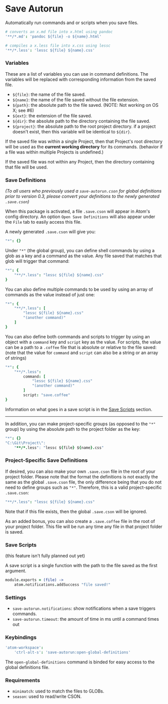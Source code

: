# Save Autorun

Automatically run commands and or scripts when you save files.
```cson
# converts an x.md file into x.html using pandoc
'**/*.md': 'pandoc ${file} -o ${name}.html'

# compiles a x.less file into x.css using lessc
'**/*.less': 'lessc ${file} ${name}.css'
```
### Variables

These are a list of variables you can use in command definitions. The variables will be replaced with corresponding information from the saved file.

- `${file}`: the name of the file saved.
- `${name}`: the name of the file saved without the file extension.
- `${path}`: the absolute path to the file saved. (NOTE: Not working on OS X; see #6)
- `${ext}`: the extension of the file saved.
- `${dir}`: the absolute path to the directory containing the file saved.
- `${project}`: the absolute path to the root project directory. if a project doesn't exist, then this variable will be identical to `${dir}`.

If the saved file was within a single Project, then that Project's root directory will be used as the __current working directory__ for its commands. (behavior if a file was within multiple Projects is undefined.)

If the saved file was not within any Project, then the directory containing that file will be used.

### Save Definitions

_(To all users who previously used a `save-autorun.cson` for global definitions prior to version 0.3, please convert your definitions to the newly generated `.save.cson`)_

When this package is activated, a file `.save.cson` will appear in Atom's config directory. An option `Open Save Definitions` will also appear under the `File` tab to easily access this file.

A newly generated `.save.cson` will give you:
```cson
"*": {}
```
Under `"*"` (the global group), you can define shell commands by using a glob as a key and a command as the value. Any file saved that matches that glob will trigger that command:
```cson
"*": {
	"**/*.less": "lessc ${file} ${name}.css"
}
```
You can also define multiple commands to be used by using an array of commands as the value instead of just one:
```cson
"*": {
	"**/*.less": [
		"lessc ${file} ${name}.css"
		"(another command)"
	]
}
```
You can also define both commands and scripts to trigger by using an object with a `command` key and `script` key as the value. For scripts, the value can be a path to a `.coffee` file that is absolute or relative to the file saved: (note that the value for `command` and `script` can also be a string or an array of strings)
```cson
"*": {
	"**/*.less":
		command: [
			"lessc ${file} ${name}.css"
			"(another command)"
		]
		script: "save.coffee"
}
```
Information on what goes in a save script is in the [Save Scripts](#save-scripts) section.

---

In addition, you can make project-specific groups (as opposed to the `"*"` group) by using the absolute path to the project folder as the key:
```cson
"*": {}
"C:\Git\Project\":
	"**/*.less": "lessc ${file} ${name}.css"
```
### Project-Specific Save Definitions
If desired, you can also make your own `.save.cson` file in the root of your project folder. Please note that the format the definitions is not exactly the same as the global `.save.cson` file, the only difference being that you do not need to define groups such as `"*"`. Therefore, this is a valid project-specific `.save.cson`:
```cson
"**/*.less": "lessc ${file} ${name}.css"
```
Note that if this file exists, then the global `.save.cson` will be ignored.

As an added bonus, you can also create a `.save.coffee` file in the root of your project folder. This file will be run any time any file in that project folder is saved.

### Save Scripts
(this feature isn't fully planned out yet)

A save script is a single function with the path to the file saved as the first argument.
```coffee
module.exports = (file) ->
	atom.notifications.addSuccess "file saved!"
```

### Settings

- `save-autorun.notifications`: show notifications when a save triggers commands.
- `save-autorun.timeout`: the amount of time in ms until a command times out

### Keybindings

```cson
'atom-workspace':
	'ctrl-alt-s': 'save-autorun:open-global-definitions'
```

The `open-global-definitions` command is binded for easy access to the global definitions file.

### Requirements

- `minimatch`: used to match the files to GLOBs.
- `season`: used to read/write CSON.
